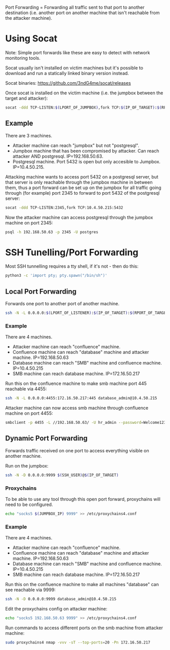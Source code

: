Port Forwarding = Forwarding all traffic sent to that port to another destination (i.e. another port on another machine that isn't reachable from the attacker machine).

# Using Socat
Note: Simple port forwards like these are easy to detect with network monitoring tools. 

Socat usually isn't installed on victim machines but it's possible to download and run a statically linked binary version instead.

Socat binaries: https://github.com/3ndG4me/socat/releases

Once socat is installed on the victim machine (i.e. the jumpbox between the target and attacker):
```bash
socat -ddd TCP-LISTEN:$(LPORT_OF_JUMPBOX),fork TCP:$(IP_OF_TARGET):$(RPORT_OF_TARGET)
```
## Example
There are 3 machines.
* Attacker machine can reach "jumpbox" but not "postgresql".
* Jumpbox machine that has been compromised by attacker. Can reach attacker AND postgresql. IP=192.168.50.63.
* Postgresql machine. Port 5432 is open but only accesible to Jumpbox. IP=10.4.50.215.

Attacking machine wants to access port 5432 on a postgresql server, but that server is only reachable through the jumpbox machine in between them, thus a port forward can be set up on the jumpbox for all traffic going through (for example) port 2345 to forward to port 5432 of the postgresql server:
```bash
socat -ddd TCP-LISTEN:2345,fork TCP:10.4.50.215:5432
```
Now the attacker machine can access postgresql through the jumpbox machine on port 2345:
```bash
psql -h 192.168.50.63 -p 2345 -U postgres
```
# SSH Tunelling/Port Forwarding
Most SSH tunnelling requires a tty shell, if it's not - then do this:
```bash
python3 -c 'import pty; pty.spawn("/bin/sh")'
```
## Local Port Forwarding
Forwards one port to another port of another machine.
```bash
ssh -N -L 0.0.0.0:$(LPORT_OF_LISTENER):$(IP_OF_TARGET):$(RPORT_OF_TARGET) $(SSH_USER)@$(IP_OF_JUMPBOX)
```
### Example
There are 4 machines.
* Attacker machine can reach "confluence" machine.
* Confluence machine can reach "database" machine and attacker machine. IP=192.168.50.63
* Database machine can reach "SMB" machine and confluence machine. IP=10.4.50.215
* SMB machine can reach database machine. IP=172.16.50.217

Run this on the confluence machine to make smb machine port 445 reachable via 4455:
```bash
ssh -N -L 0.0.0.0:4455:172.16.50.217:445 database_admin@10.4.50.215
```
Attacker machine can now access smb machine through confluence machine on port 4455:
```bash
smbclient -p 4455 -L //192.168.50.63/ -U hr_admin --password=Welcome1234
```
## Dynamic Port Forwarding
Forwards traffic received on one port to access everything visible on another machine.

Run on the jumpbox:
```bash
ssh -N -D 0.0.0.0:9999 $(SSH_USER)@$(IP_OF_TARGET)
```
### Proxychains
To be able to use any tool through this open port forward, proxychains will need to be configured.
```bash
echo "socks5 $(JUMPBOX_IP) 9999" >> /etc/proxychains4.conf
```
### Example
There are 4 machines.
* Attacker machine can reach "confluence" machine.
* Confluence machine can reach "database" machine and attacker machine. IP=192.168.50.63
* Database machine can reach "SMB" machine and confluence machine. IP=10.4.50.215
* SMB machine can reach database machine. IP=172.16.50.217

Run this on the confluence machine to make all machines "database" can see reachable via 9999:
```bash
ssh -N -D 0.0.0.0:9999 database_admin@10.4.50.215
```
Edit the proxychains config on attacker machine:
```bash
echo "socks5 192.168.50.63 9999" >> /etc/proxychains4.conf
```
Run commands to access different ports on the smb machine from attacker machine:
```bash
sudo proxychains4 nmap -vvv -sT --top-ports=20 -Pn 172.16.50.217
```
